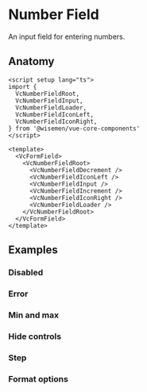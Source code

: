 # Number Field

An input field for entering numbers.

<ComponentPreview name="number-field/examples/main" />

## Anatomy

```vue
<script setup lang="ts">
import {
  VcNumberFieldRoot,
  VcNumberFieldInput,
  VcNumberFieldLoader,
  VcNumberFieldIconLeft,
  VcNumberFieldIconRight,
} from '@wisemen/vue-core-components'
</script>

<template>
  <VcFormField>
    <VcNumberFieldRoot>
      <VcNumberFieldDecrement />
      <VcNumberFieldIconLeft />
      <VcNumberFieldInput />
      <VcNumberFieldIncrement />
      <VcNumberFieldIconRight />
      <VcNumberFieldLoader />
    </VcNumberFieldRoot>
  </VcFormField>
</template>
```

## Examples

### Disabled

<ComponentPreview name="number-field/examples/disabled" />

### Error

<ComponentPreview name="number-field/examples/error" />

### Min and max

<ComponentPreview name="number-field/examples/min-max" />

### Hide controls

<ComponentPreview name="number-field/examples/hide-controls" />

### Step

<ComponentPreview name="number-field/examples/step" />

### Format options

<ComponentPreview name="number-field/examples/format-options" />

<!-- @include: ./number-field-meta.md -->